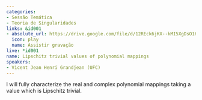 ```yaml
---
categories:
- Sessão Temática
- Teoria de Singularidades
links: &id001
- absolute_url: https://drive.google.com/file/d/12REck6jKX--kMI5XgDsO16oc_6lF-qmn/view?usp=sharing
  icon: play
  name: Assistir gravação
live: *id001
name: Lipschitz trivial values of polynomial mappings
speakers:
- Vicent Jean Henri Grandjean (UFC)
---
```


I will fully characterize the real and complex polynomial mappings taking a value which is Lipschitz trivial.